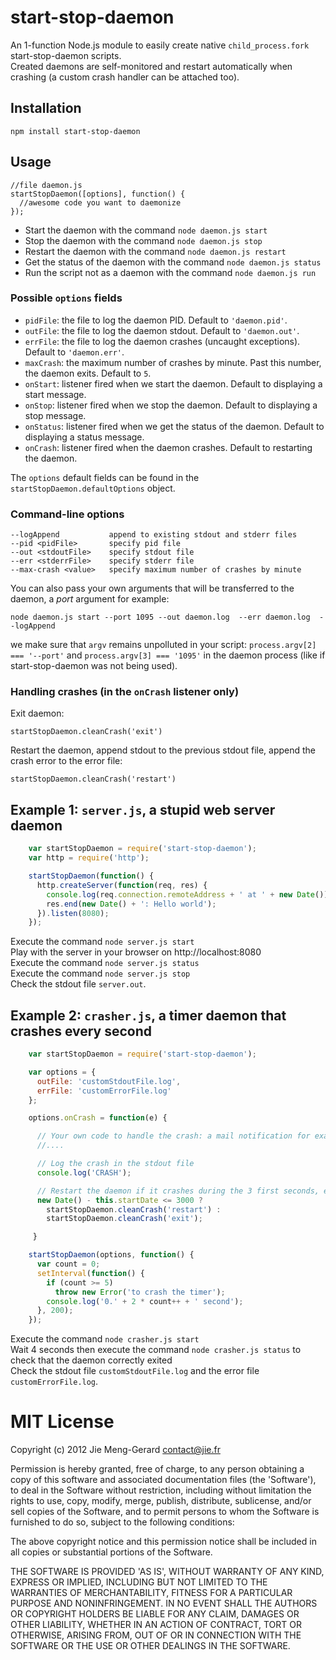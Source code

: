 # start-stop-daemon

An 1-function Node.js module to easily create native `child_process.fork` start-stop-daemon scripts.  
Created daemons are self-monitored and restart automatically when crashing (a custom crash handler can be attached too).  

## Installation

    npm install start-stop-daemon


## Usage

    //file daemon.js    
    startStopDaemon([options], function() {
      //awesome code you want to daemonize
    });


* Start the daemon with the command `node daemon.js start`
* Stop the daemon with the command `node daemon.js stop`
* Restart the daemon with the command `node daemon.js restart`
* Get the status of the daemon with the command `node daemon.js status`
* Run the script not as a daemon with the command `node daemon.js run`
    
### Possible `options` fields

* `pidFile`: the file to log the daemon PID. Default to `'daemon.pid'`.
* `outFile`: the file to log the daemon stdout. Default to `'daemon.out'`.
* `errFile`: the file to log the daemon crashes (uncaught exceptions). Default to `'daemon.err'`.
* `maxCrash`: the maximum number of crashes by minute. Past this number, the daemon exits. Default to `5`.
* `onStart`: listener fired when we start the daemon. Default to displaying a start message.
* `onStop`: listener fired when we stop the daemon. Default to displaying a stop message.
* `onStatus`: listener fired when we get the status of the daemon. Default to displaying a status message.
* `onCrash`: listener fired when the daemon crashes. Default to restarting the daemon.

The `options` default fields can be found in the `startStopDaemon.defaultOptions` object.

### Command-line options

    --logAppend           append to existing stdout and stderr files
    --pid <pidFile>       specify pid file
    --out <stdoutFile>    specify stdout file
    --err <stderrFile>    specify stderr file
    --max-crash <value>   specify maximum number of crashes by minute

  You can also pass your own arguments that will be transferred to the daemon, a *port* argument for example:
  
    node daemon.js start --port 1095 --out daemon.log  --err daemon.log  --logAppend

  we make sure that `argv` remains unpolluted in your script: `process.argv[2] === '--port'` and `process.argv[3] === '1095'` in the daemon process (like if start-stop-daemon was not being used).

### Handling crashes (in the `onCrash` listener only)

Exit daemon:  

    startStopDaemon.cleanCrash('exit')

Restart the daemon, append stdout to the previous stdout file, append the crash error to the error file:

    startStopDaemon.cleanCrash('restart')


## Example 1: `server.js`, a stupid web server daemon

``` js
    var startStopDaemon = require('start-stop-daemon');
    var http = require('http');

    startStopDaemon(function() {
      http.createServer(function(req, res) {
        console.log(req.connection.remoteAddress + ' at ' + new Date());
        res.end(new Date() + ': Hello world');
      }).listen(8080);
    });
```

Execute the command `node server.js start`  
Play with the server in your browser on http://localhost:8080  
Execute the command `node server.js status`  
Execute the command `node server.js stop`  
Check the stdout file `server.out`.

## Example 2: `crasher.js`, a timer daemon that crashes every second

``` js
    var startStopDaemon = require('start-stop-daemon');

    var options = {
      outFile: 'customStdoutFile.log', 
      errFile: 'customErrorFile.log'
    };

    options.onCrash = function(e) {

      // Your own code to handle the crash: a mail notification for example
      //....

      // Log the crash in the stdout file
      console.log('CRASH');

      // Restart the daemon if it crashes during the 3 first seconds, exit the daemon otherwise
      new Date() - this.startDate <= 3000 ?
        startStopDaemon.cleanCrash('restart') :
        startStopDaemon.cleanCrash('exit');

     }

    startStopDaemon(options, function() {
      var count = 0;
      setInterval(function() {
        if (count >= 5)
          throw new Error('to crash the timer');    
        console.log('0.' + 2 * count++ + ' second');             
      }, 200);      
    });
```

Execute the command `node crasher.js start`  
Wait 4 seconds then execute the command `node crasher.js status` to check that the daemon correctly exited  
Check the stdout file `customStdoutFile.log` and the error file `customErrorFile.log`.     
    

# MIT License 

Copyright (c) 2012 Jie Meng-Gerard <contact@jie.fr>

Permission is hereby granted, free of charge, to any person obtaining
a copy of this software and associated documentation files (the
'Software'), to deal in the Software without restriction, including
without limitation the rights to use, copy, modify, merge, publish,
distribute, sublicense, and/or sell copies of the Software, and to
permit persons to whom the Software is furnished to do so, subject to
the following conditions:

The above copyright notice and this permission notice shall be
included in all copies or substantial portions of the Software.

THE SOFTWARE IS PROVIDED 'AS IS', WITHOUT WARRANTY OF ANY KIND,
EXPRESS OR IMPLIED, INCLUDING BUT NOT LIMITED TO THE WARRANTIES OF
MERCHANTABILITY, FITNESS FOR A PARTICULAR PURPOSE AND NONINFRINGEMENT.
IN NO EVENT SHALL THE AUTHORS OR COPYRIGHT HOLDERS BE LIABLE FOR ANY
CLAIM, DAMAGES OR OTHER LIABILITY, WHETHER IN AN ACTION OF CONTRACT,
TORT OR OTHERWISE, ARISING FROM, OUT OF OR IN CONNECTION WITH THE
SOFTWARE OR THE USE OR OTHER DEALINGS IN THE SOFTWARE.